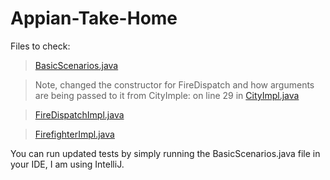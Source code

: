 # Appian-Take-Home
Files to check:
> [BasicScenarios.java](https://github.com/Jawan94/Appian-Take-Home/blob/main/src/main/scenarios/BasicScenarios.java)

> Note, changed the constructor for FireDispatch and how arguments are being passed to it from CityImple: on line 29 in [CityImpl.java](https://github.com/Jawan94/Appian-Take-Home/blob/061fb47d2ecd4fe04ad730ac205b8bfef548306b/src/main/impls/CityImpl.java#L29)


> [FireDispatchImpl.java](https://github.com/Jawan94/Appian-Take-Home/blob/main/src/main/firefighters/FireDispatchImpl.java)


> [FirefighterImpl.java](https://github.com/Jawan94/Appian-Take-Home/blob/main/src/main/firefighters/FirefighterImpl.java)


You can run updated tests by simply running the BasicScenarios.java file in your IDE, I am using IntelliJ.
